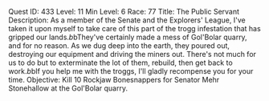Quest ID: 433
Level: 11
Min Level: 6
Race: 77
Title: The Public Servant
Description: As a member of the Senate and the Explorers' League, I've taken it upon myself to take care of this part of the trogg infestation that has gripped our lands.$b$bThey've certainly made a mess of Gol'Bolar quarry, and for no reason. As we dug deep into the earth, they poured out, destroying our equipment and driving the miners out. There's not much for us to do but to exterminate the lot of them, rebuild, then get back to work.$b$bIf you help me with the troggs, I'll gladly recompense you for your time.
Objective: Kill 10 Rockjaw Bonesnappers for Senator Mehr Stonehallow at the Gol'Bolar quarry.
